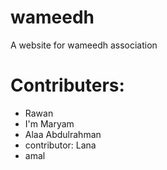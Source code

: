 # wameedh
A website for wameedh association

# Contributers:
* Rawan 
* I'm Maryam
* Alaa Abdulrahman 
* contributor: Lana
* amal
